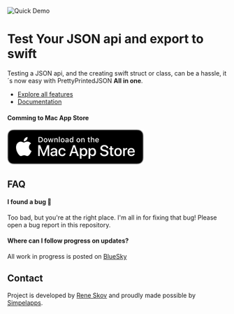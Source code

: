 ![Quick Demo](docs/Assets/nppj.gif)

# Test Your JSON api and export to swift
Testing a JSON api, and the creating swift struct or class, can be a hassle, it´s now easy with PrettyPrintedJSON **All in one**.

- [Explore all features](https://simpelapps.dk/prettyprintedjson.html)
- [Documentation](https://simpelapps.dk/doc/PrettyPrintedJSON/index.html)

#### Comming to Mac App Store

[![Mac App Store](Assets/download_mac_app_store.svg)]()



## FAQ

#### I found a bug 🐛
Too bad, but you're at the right place. I'm all in for fixing that bug! Please open a bug report in this repository.

#### Where can I follow progress on updates?
All work in progress is posted on  [BlueSky](https://bsky.app/profile/skovie.bsky.social)

## Contact
Project is developed by [Rene Skov](https://bsky.app/profile/skovie.bsky.social) and proudly made possible by [Simpelapps](https://simpelapps.dk/prettyprintedjson.html).
